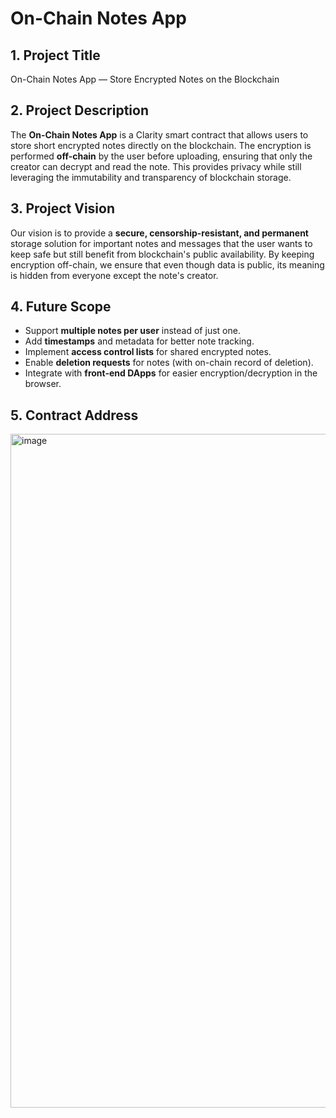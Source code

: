 # On-Chain Notes App

## 1. Project Title
On-Chain Notes App — Store Encrypted Notes on the Blockchain

## 2. Project Description
The **On-Chain Notes App** is a Clarity smart contract that allows users to store short encrypted notes directly on the blockchain. The encryption is performed **off-chain** by the user before uploading, ensuring that only the creator can decrypt and read the note. This provides privacy while still leveraging the immutability and transparency of blockchain storage.

## 3. Project Vision
Our vision is to provide a **secure, censorship-resistant, and permanent** storage solution for important notes and messages that the user wants to keep safe but still benefit from blockchain's public availability. By keeping encryption off-chain, we ensure that even though data is public, its meaning is hidden from everyone except the note's creator.

## 4. Future Scope
- Support **multiple notes per user** instead of just one.
- Add **timestamps** and metadata for better note tracking.
- Implement **access control lists** for shared encrypted notes.
- Enable **deletion requests** for notes (with on-chain record of deletion).
- Integrate with **front-end DApps** for easier encryption/decryption in the browser.

## 5. Contract Address
<img width="1918" height="1078" alt="image" src="https://github.com/user-attachments/assets/043cec55-2d56-4fde-9fdc-fbbb42529ed5" />

